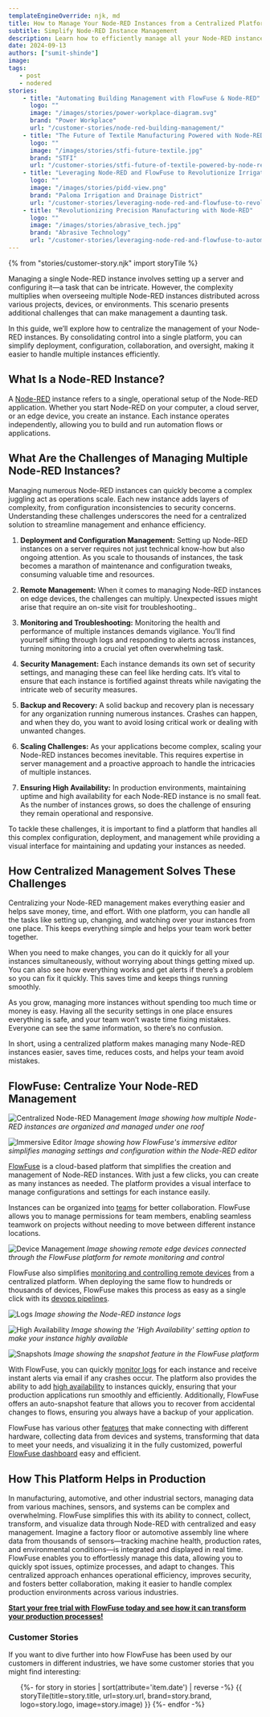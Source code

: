 ```yaml
---
templateEngineOverride: njk, md
title: How to Manage Your Node-RED Instances from a Centralized Platform
subtitle: Simplify Node-RED Instance Management
description: Learn how to efficiently manage all your Node-RED instances from a single location with FlowFuse, enhancing oversight and streamlining operations.
date: 2024-09-13
authors: ["sumit-shinde"]
image: 
tags:
   - post
   - nodered
stories:
    - title: "Automating Building Management with FlowFuse & Node-RED"
      logo: ""
      image: "/images/stories/power-workplace-diagram.svg"
      brand: "Power Workplace"
      url: "/customer-stories/node-red-building-management/"
    - title: "The Future of Textile Manufacturing Powered with Node-RED"
      logo: ""
      image: "/images/stories/stfi-future-textile.jpg"
      brand: "STFI"
      url: "/customer-stories/stfi-future-of-textile-powered-by-node-red/"
    - title: "Leveraging Node-RED and FlowFuse to Revolutionize Irrigation"
      logo: ""
      image: "/images/stories/pidd-view.png"
      brand: "Paloma Irrigation and Drainage District"
      url: "/customer-stories/leveraging-node-red-and-flowfuse-to-revolutionize-irrigation"
    - title: "Revolutionizing Precision Manufacturing with Node-RED"
      logo: ""
      image: "/images/stories/abrasive_tech.jpg"
      brand: "Abrasive Technology"
      url: "/customer-stories/leveraging-node-red-and-flowfuse-to-automate-precision-manufacturing"
---
```

{% from "stories/customer-story.njk" import storyTile %}

Managing a single Node-RED instance involves setting up a server and configuring it—a task that can be intricate. However, the complexity multiplies when overseeing multiple Node-RED instances distributed across various projects, devices, or environments. This scenario presents additional challenges that can make management a daunting task.

In this guide, we’ll explore how to centralize the management of your Node-RED instances. By consolidating control into a single platform, you can simplify deployment, configuration, collaboration, and oversight, making it easier to handle multiple instances efficiently.

## What Is a Node-RED Instance?

A [Node-RED](/node-red/) instance refers to a single, operational setup of the Node-RED application. Whether you start Node-RED on your computer, a cloud server, or an edge device, you create an instance. Each instance operates independently, allowing you to build and run automation flows or applications.

## What Are the Challenges of Managing Multiple Node-RED Instances?

Managing numerous Node-RED instances can quickly become a complex juggling act as operations scale. Each new instance adds layers of complexity, from configuration inconsistencies to security concerns. Understanding these challenges underscores the need for a centralized solution to streamline management and enhance efficiency.

1. **Deployment and Configuration Management:** Setting up Node-RED instances on a server requires not just technical know-how but also ongoing attention. As you scale to thousands of instances, the task becomes a marathon of maintenance and configuration tweaks, consuming valuable time and resources.

2. **Remote Management:** When it comes to managing Node-RED instances on edge devices, the challenges can multiply. Unexpected issues might arise that require an on-site visit for troubleshooting..

3. **Monitoring and Troubleshooting:** Monitoring the health and performance of multiple instances demands vigilance. You’ll find yourself sifting through logs and responding to alerts across instances, turning monitoring into a crucial yet often overwhelming task.

4. **Security Management:** Each instance demands its own set of security settings, and managing these can feel like herding cats. It’s vital to ensure that each instance is fortified against threats while navigating the intricate web of security measures.

5. **Backup and Recovery:** A solid backup and recovery plan is necessary for any organization running numerous instances. Crashes can happen, and when they do, you want to avoid losing critical work or dealing with unwanted changes.

6. **Scaling Challenges:** As your applications become complex, scaling your Node-RED instances becomes inevitable. This requires expertise in server management and a proactive approach to handle the intricacies of multiple instances.

7. **Ensuring High Availability:** In production environments, maintaining uptime and high availability for each Node-RED instance is no small feat. As the number of instances grows, so does the challenge of ensuring they remain operational and responsive.

To tackle these challenges, it is important to find a platform that handles all this complex configuration, deployment, and management while providing a visual interface for maintaining and updating your instances as needed.

## How Centralized Management Solves These Challenges

Centralizing your Node-RED management makes everything easier and helps save money, time, and effort. With one platform, you can handle all the tasks like setting up, changing, and watching over your instances from one place. This keeps everything simple and helps your team work better together.

When you need to make changes, you can do it quickly for all your instances simultaneously, without worrying about things getting mixed up. You can also see how everything works and get alerts if there’s a problem so you can fix it quickly. This saves time and keeps things running smoothly.

As you grow, managing more instances without spending too much time or money is easy. Having all the security settings in one place ensures everything is safe, and your team won’t waste time fixing mistakes. Everyone can see the same information, so there’s no confusion.

In short, using a centralized platform makes managing many Node-RED instances easier, saves time, reduces costs, and helps your team avoid mistakes.

## FlowFuse: Centralize Your Node-RED Management

![Centralized Node-RED Management](./images/instances.png)
_Image showing how multiple Node-RED instances are organized and managed under one roof_

![Immersive Editor](./images/imersive-editor.png)
_Image showing how FlowFuse's immersive editor simplifies managing settings and configuration within the Node-RED editor_

[FlowFuse](/) is a cloud-based platform that simplifies the creation and management of Node-RED instances. With just a few clicks, you can create as many instances as needed. The platform provides a visual interface to manage configurations and settings for each instance easily. 

Instances can be organized into [teams](/docs/user/team/#teams) for better collaboration. FlowFuse allows you to manage permissions for team members, enabling seamless teamwork on projects without needing to move between different instance locations.

![Device Management](./images/devices.png)
_Image showing remote edge devices connected through the FlowFuse platform for remote monitoring and control_

FlowFuse also simplifies [monitoring and controlling remote devices](/solutions/device-management/) from a centralized platform. When deploying the same flow to hundreds or thousands of devices, FlowFuse makes this process as easy as a single click with its [devops pipelines](/docs/user/devops-pipelines/#devops-pipelines).

![Logs](./images/log.png)
_Image showing the Node-RED instance logs_

![High Availability](./images/high-availablity.png)
_Image showing the 'High Availability' setting option to make your instance highly available_

![Snapshots](./images/snapshots.png)
_Image showing the snapshot feature in the FlowFuse platform_

With FlowFuse, you can quickly [monitor logs](/docs/user/logs/#logs) for each instance and receive instant alerts via email if any crashes occur. The platform also provides the ability to add [high availability](/docs/user/high-availability/) to instances quickly, ensuring that your production applications run smoothly and efficiently. Additionally, FlowFuse offers an auto-snapshot feature that allows you to recover from accidental changes to flows, ensuring you always have a backup of your application.

FlowFuse has various other [features](/product/features/) that make connecting with different hardware, collecting data from devices and systems, transforming that data to meet your needs, and visualizing it in the fully customized, powerful [FlowFuse dashboard](https://dashboard.flowfuse.com/) easy and efficient.

## How This Platform Helps in Production

In manufacturing, automotive, and other industrial sectors, managing data from various machines, sensors, and systems can be complex and overwhelming. FlowFuse simplifies this with its ability to connect, collect, transform, and visualize data through Node-RED with centralized and easy management. Imagine a factory floor or automotive assembly line where data from thousands of sensors—tracking machine health, production rates, and environmental conditions—is integrated and displayed in real time. FlowFuse enables you to effortlessly manage this data, allowing you to quickly spot issues, optimize processes, and adapt to changes. This centralized approach enhances operational efficiency, improves security, and fosters better collaboration, making it easier to handle complex production environments across various industries.

[**Start your free trial with FlowFuse today and see how it can transform your production processes!**](https://app.flowfuse.com/account/create/)

### Customer Stories

If you want to dive further into how FlowFuse has been used by our customers in different industries, we have some customer stories that you might find interesting:

<ul class="grid grid-cols-1 sm:grid-cols-2 gap-4 px-0 list-none">
 {%- for story in stories | sort(attribute='item.date') | reverse -%}
 {{ storyTile(title=story.title, url=story.url, brand=story.brand, logo=story.logo, image=story.image) }}
 {%- endfor -%}
</ul>
